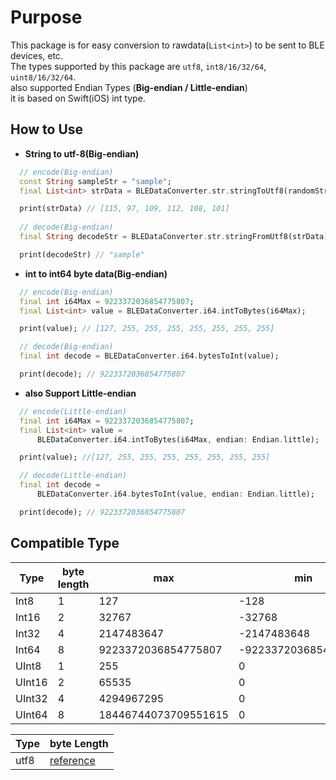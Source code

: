 <!-- 
This README describes the package. If you publish this package to pub.dev,
this README's contents appear on the landing page for your package.

For information about how to write a good package README, see the guide for
[writing package pages](https://dart.dev/guides/libraries/writing-package-pages). 

For general information about developing packages, see the Dart guide for
[creating packages](https://dart.dev/guides/libraries/create-library-packages)
and the Flutter guide for
[developing packages and plugins](https://flutter.dev/developing-packages). 
-->

# Purpose

This package is for easy conversion to rawdata(`List<int>`) to be sent to BLE devices, etc.  
The types supported by this package are `utf8`, `int8/16/32/64`, `uint8/16/32/64`.  
also supported Endian Types (**Big-endian / Little-endian**)  
it is based on Swift(iOS) int type.

## How to Use

- **String to utf-8(Big-endian)**

``` dart
  // encode(Big-endian)
  const String sampleStr = "sample";
  final List<int> strData = BLEDataConverter.str.stringToUtf8(randomStr);

  print(strData) // [115, 97, 109, 112, 108, 101]
  
  // decode(Big-endian)
  final String decodeStr = BLEDataConverter.str.stringFromUtf8(strData)

  print(decodeStr) // "sample"
```

- **int to int64 byte data(Big-endian)**

``` dart
  // encode(Big-endian)
  final int i64Max = 9223372036854775807;
  final List<int> value = BLEDataConverter.i64.intToBytes(i64Max);

  print(value); // [127, 255, 255, 255, 255, 255, 255, 255]

  // decode(Big-endian)
  final int decode = BLEDataConverter.i64.bytesToInt(value);

  print(decode); // 9223372036854775807
```

- **also Support Little-endian**
``` dart
  // encode(Little-endian)
  final int i64Max = 9223372036854775807;
  final List<int> value =
      BLEDataConverter.i64.intToBytes(i64Max, endian: Endian.little);

  print(value); //[127, 255, 255, 255, 255, 255, 255, 255]

  // decode(Little-endian)
  final int decode =
      BLEDataConverter.i64.bytesToInt(value, endian: Endian.little);

  print(decode); // 9223372036854775807
```


## Compatible Type

|Type|byte length| max | min |
| - | - | - | - |
|Int8|1|127|-128|
|Int16|2|32767|-32768|
|Int32|4|2147483647|-2147483648|
|Int64|8|9223372036854775807|-9223372036854775808|
|UInt8|1|255|0|
|UInt16|2|65535|0|
|UInt32|4|4294967295|0|
|UInt64|8|18446744073709551615|0|

|Type|byte Length|
| - | - |
|utf8|[reference](https://mothereff.in/byte-counter)|

